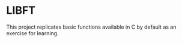 # LIBFT

This project replicates basic functions available in C by default as an exercise for learning.

